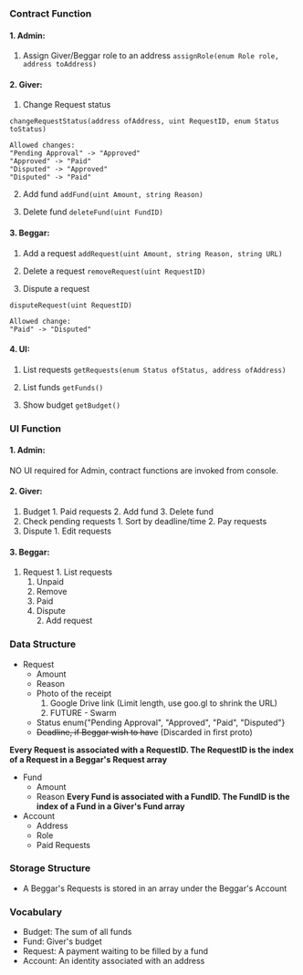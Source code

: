 ### Contract Function
#### 1. Admin:
  1. Assign Giver/Beggar role to an address
  `assignRole(enum Role role, address toAddress)`
  
#### 2. Giver:
  1. Change Request status

  ```
  changeRequestStatus(address ofAddress, uint RequestID, enum Status toStatus)

  Allowed changes:
  "Pending Approval" -> "Approved"  
  "Approved" -> "Paid"
  "Disputed" -> "Approved"
  "Disputed" -> "Paid"
  ```

  2. Add fund
  `addFund(uint Amount, string Reason)`

  3. Delete fund 
  `deleteFund(uint FundID)`
  

#### 3. Beggar:
  1. Add a request
  `addRequest(uint Amount, string Reason, string URL)`

  2. Delete a request
  `removeRequest(uint RequestID)`

  3. Dispute a request 
  
  ```
  disputeRequest(uint RequestID)

  Allowed change:
  "Paid" -> "Disputed"
  ```
  

#### 4. UI:
  1. List requests
  `getRequests(enum Status ofStatus, address ofAddress)`

  2. List funds
  `getFunds()`

  3. Show budget
  `getBudget()`


### UI Function
#### 1. Admin: 
  NO UI required for Admin, contract functions are invoked from console.
    
#### 2. Giver:
  1. Budget
  	1. Paid requests
  	2. Add fund
    3. Delete fund
  2. Check pending requests
    1. Sort by deadline/time
    2. Pay requests
  3. Dispute
  	1. Edit requests
  
#### 3. Beggar:
  1. Request
    1. List requests
      1. Unpaid
      	1. Remove
      2. Paid
        1. Dispute     
    2. Add request
      
### Data Structure
* Request 
  * Amount
  * Reason
  * Photo of the receipt
    1. Google Drive link (Limit length, use goo.gl to shrink the URL)
    2. FUTURE - Swarm
  * Status enum{"Pending Approval", "Approved", "Paid", "Disputed"}
  * ~~Deadline, if Beggar wish to have~~ (Discarded in first proto)
  
**Every Request is associated with a RequestID. The RequestID is the index of a Request in a Beggar's Request array**

* Fund
  * Amount
  * Reason
**Every Fund is associated with a FundID. The FundID is the index of a Fund in a Giver's Fund array**  
* Account
  * Address
  * Role
  * Paid Requests

  
### Storage Structure
* A Beggar's Requests is stored in an array under the Beggar's Account

  
### Vocabulary
* Budget: The sum of all funds
* Fund: Giver's budget
* Request: A payment waiting to be filled by a fund
* Account: An identity associated with an address